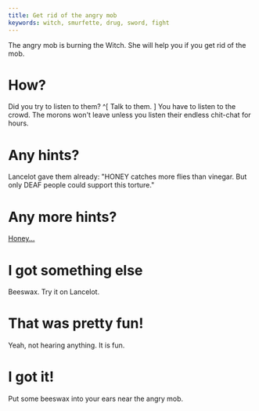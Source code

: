 ```yaml
---
title: Get rid of the angry mob
keywords: witch, smurfette, drug, sword, fight
---
```


The angry mob is burning the Witch. She will help you if you get rid of the mob.

# How?
Did you try to listen to them? ^[ Talk to them. ]
You have to listen to the crowd. The morons won't leave unless you listen their endless chit-chat for hours.

# Any hints?
Lancelot gave them already:
"HONEY catches more flies than vinegar. But only DEAF people could support this torture."

# Any more hints?
[Honey...](../honey.md)

# I got something else
Beeswax. Try it on Lancelot.

# That was pretty fun!
Yeah, not hearing anything. It is fun.

# I got it!
Put some beeswax into your ears near the angry mob.
